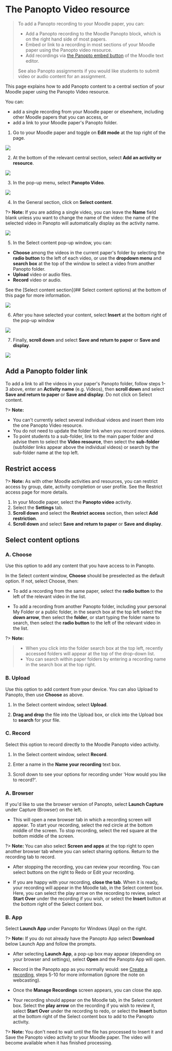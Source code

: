 # The Panopto Video resource

> To add a Panopto recording to your Moodle paper, you can:
>
> - Add a Panopto recording to the Moodle Panopto block, which is on the right hand side of most papers.
> - Embed or link to a recording in most sections of your Moodle paper using the Panopto video resource.
> - Add recordings via [the Panopto embed button](the-panopto-embed-button.md) of the Moodle text editor.
>
> See also Panopto assignments if you would like students to submit video or audio content for an assignment.

This page explains how to add Panopto content to a central section of your Moodle paper using the Panopto Video resource.

You can:

- add a single recording from your Moodle paper or elsewhere, including other Moodle papers that you can access, or
- add a link to your Moodle paper's Panopto folder.

1. Go to your Moodle paper and toggle on **Edit mode** at the top right of the page.

![](images/editmodemainpageturnon.jpg)

2. At the bottom of the relevant central section, select **Add an activity or resource**.

![](images/Add_activity_or_resource.jpg)

3. In the pop-up menu, select **Panopto Video**.

![](images/activitiespanoptovideoselected.jpg)

4. In the General section, click on **Select content**.

?> **Note:** If you are adding a single video, you can leave the **Name** field blank unless you want to change the name of the video: the name of the selected video in Panopto will automatically display as the activity name.

![](images/addingnewexternalselectcontent.jpg)

5. In the Select content pop-up window, you can:
  - **Choose** among the videos in the current paper's folder by selecting the **radio button** to the left of each video, or use the **dropdown menu** and **search box** at the top of the window to select a video from another Panopto folder.
  - **Upload** video or audio files.
  - **Record** video or audio.

See the [Select content section](## Select content options) at the bottom of this page for more information. 

![](images/panoptoactivitiesselectcontentchoose.jpg)

6. After you have selected your content, select **Insert** at the bottom right of the pop-up window

![](images/panoptoactivityafterselectinsert.jpg)

7. Finally, **scroll down** and select **Save and return to paper** or **Save and display**.

![](images/saveandreturnsaveanddisplayactivitiesandresourcesselect.jpg)

## Add a Panopto folder link

To add a link to all the videos in your paper's Panopto folder, follow steps 1-3 above, enter an **Activity name** (e.g. Videos), then **scroll down** and select **Save and return to paper** or **Save and display**. Do not click on Select content.

?> **Note:**
- You can't currently select several individual videos and insert them into the one Panopto Video resource.
- You do not need to update the folder link when you record more videos.
- To point students to a sub-folder, link to the main paper folder and advise them to select the **Video resource**, then select the **sub-folder** (subfolder links appear above the individual videos) or search by the sub-folder name at the top left.

## Restrict access

?> **Note:** As with other Moodle activities and resources, you can restrict access by group, date, activity completion or user profile. See the Restrict access page for more details.

1. In your Moodle paper, select the **Panopto video** activity.
2. Select the **Settings** tab.
3. **Scroll down** and select the **Restrict access** section, then select **Add restriction**.
4. **Scroll down** and select **Save and return to paper** or **Save and display**.

## Select content options

### A. Choose

Use this option to add any content that you have access to in Panopto.

In the Select content window, **Choose** should be preselected as the default option. If not, select Choose, then:

- To add a recording from the same paper, select the **radio button** to the left of the relevant video in the list.

- To add a recording from another Panopto folder, including your personal My Folder or a public folder, in the search box at the top left select the **down arrow**, then select the **folder**, or start typing the folder name to search, then select the **radio button** to the left of the relevant video in the list.

?> **Note:**
> - When you click into the folder search box at the top left, recently accessed folders will appear at the top of the drop-down list.
> - You can search within paper folders by entering a recording name in the search box at the top right.

### B. Upload

Use this option to add content from your device. You can also Upload to Panopto, then use **Choose** as above.

1. In the Select content window, select **Upload**.

2. **Drag and drop** the file into the Upload box, or click into the Upload box to **search** for your file.

### C. Record

Select this option to record directly to the Moodle Panopto video activity.

1. In the Select content window, select **Record**.

2. Enter a name in the **Name your recording** text box.

3. Scroll down to see your options for recording under 'How would you like to record?'.

### A. Browser

If you'd like to use the browser version of Panopto, select **Launch Capture** under Capture (Browser) on the left.

- This will open a new browser tab in which a recording screen will appear. To start your recording, select the red circle at the bottom middle of the screen. To stop recording, select the red square at the bottom middle of the screen.


?> **Note:** You can also select **Screen and apps** at the top right to open another browser tab where you can select sharing options. Return to the recording tab to record. 

- After stopping the recording, you can review your recording. You can select buttons on the right to Redo or Edit your recording.

- If you are happy with your recording, **close the tab**. When it is ready, your recording will appear in the Moodle tab, in the Select content box. Here, you can select the play arrow on the recording to review, select **Start Over** under the recording if you wish, or select the **Insert** button at the bottom right of the Select content box.

### B. App

Select **Launch App** under Panopto for Windows (App) on the right.

?> **Note:** If you do not already have the Panopto App select **Download** below Launch App and follow the prompts.

- After selecting **Launch App**, a pop-up box may appear (depending on your browser and settings), select **Open** and the Panopto App will open.

- Record in the Panopto app as you normally would: see [Create a recording](create-a-recording-or-webcast.md), steps 5-10 for more information (ignore the note on webcasting).

- Once the **Manage Recordings** screen appears, you can close the app.

- Your recording should appear on the Moodle tab, in the Select content box. Select the **play arrow** on the recording if you wish to review it, select **Start Over** under the recording to redo, or select the **Insert** button at the bottom right of the Select content box to add to the Panopto activity.

?> **Note:** You don't need to wait until the file has processed to Insert it and Save the Panopto video activity to your Moodle paper. The video will become available when it has finished processing.
